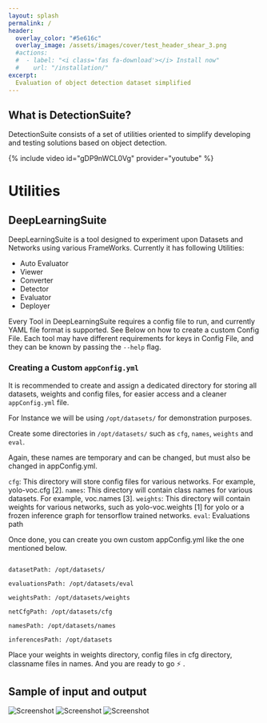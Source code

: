 ```yaml
---
layout: splash
permalink: /
header:
  overlay_color: "#5e616c"
  overlay_image: /assets/images/cover/test_header_shear_3.png
  #actions:
  #  - label: "<i class='fas fa-download'></i> Install now"
  #    url: "/installation/"
excerpt: 
  Evaluation of object detection dataset simplified
---
```



## What is DetectionSuite?

DetectionSuite consists of a set of utilities oriented to simplify developing and testing solutions based on object detection.

{% include video id="gDP9nWCL0Vg" provider="youtube" %}

# Utilities

## DeepLearningSuite

DeepLearningSuite is a tool designed to experiment upon Datasets and Networks using various FrameWorks. Currently it has following Utilities:

+ Auto Evaluator
+ Viewer
+ Converter
+ Detector
+ Evaluator
+ Deployer

Every Tool in DeepLearningSuite requires a config file to run, and currently YAML file format is supported. See Below on how to create a custom Config File.
Each tool may have different requirements for keys in Config File, and they can be known by passing the ```--help``` flag.

### Creating a Custom ```appConfig.yml```
It is recommended to create and assign a dedicated directory for storing all datasets, weights and config files, for easier access and a cleaner ```appConfig.yml``` file.

For Instance we will be using ```/opt/datasets/``` for demonstration purposes.

Create some directories in ```/opt/datasets/``` such as ```cfg```, ```names```, ```weights``` and ```eval```.

Again, these names are temporary and can be changed, but must also be changed in appConfig.yml.

```cfg```: This directory will store config files for various networks. For example, yolo-voc.cfg [2].
```names```: This directory will contain class names for various datasets. For example, voc.names [3].
```weights```: This directory will contain weights for various networks, such as yolo-voc.weights [1] for yolo or a frozen inference graph for tensorflow trained networks.
```eval```: Evaluations path

Once done, you can create you own custom appConfig.yml like the one mentioned below.

```

datasetPath: /opt/datasets/

evaluationsPath: /opt/datasets/eval

weightsPath: /opt/datasets/weights

netCfgPath: /opt/datasets/cfg

namesPath: /opt/datasets/names

inferencesPath: /opt/datasets

```

Place your weights in weights directory, config files in cfg directory, classname files in names. And you are ready to go ⚡️ .

## Sample of input and output

<img src="../assets/images/screen1.png" alt="Screenshot" style="max-width:100%;">

<img src="../assets/images/screen2.png" alt="Screenshot" style="max-width:100%;">

<img src="../assets/images/screen3.png" alt="Screenshot" style="max-width:100%;">